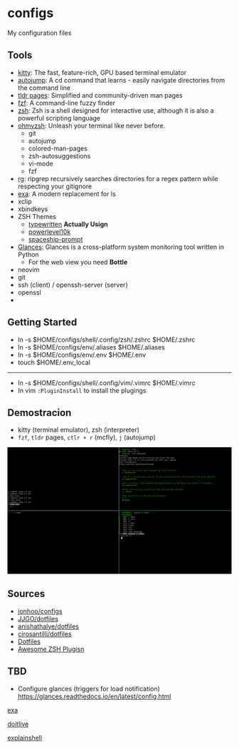 # configs
My configuration files

## Tools

- [kitty](https://sw.kovidgoyal.net/kitty/): The fast, feature-rich, GPU based terminal emulator
- [autojump](https://github.com/wting/autojump): A cd command that learns - easily navigate directories from the command line
- [tldr pages](https://tldr.sh/): Simplified and community-driven man pages
- [fzf](https://github.com/junegunn/fzf): A command-line fuzzy finder
- [zsh](https://www.zsh.org/): Zsh is a shell designed for interactive use, although it is also a powerful scripting language
- [ohmyzsh](https://ohmyz.sh/): Unleash your terminal like  never before.
  - git
  - autojump
  - colored-man-pages
  - zsh-autosuggestions
  - vi-mode
  - fzf
- [rg](https://github.com/BurntSushi/ripgrep): ripgrep recursively searches directories for a regex pattern while respecting your gitignore
- [exa](https://the.exa.website/): A modern replacement for ls
- xclip
- xbindkeys
- ZSH Themes
  - [typewritten](https://github.com/reobin/typewritten)  **Actually Usign**
  - [powerlevel10k](https://github.com/romkatv/powerlevel10k)
  - [spaceship-prompt](https://github.com/spaceship-prompt/spaceship-prompt)
- [Glances](https://nicolargo.github.io/glances/): Glances is a cross-platform system monitoring tool written in Python
  - For the web view you need **Bottle**
- neovim
- git
- ssh (client) / openssh-server (server)
- openssl
- 

## Getting Started

- ln -s $HOME/configs/shell/.config/zsh/.zshrc $HOME/.zshrc
- ln -s $HOME/configs/env/.aliases $HOME/.aliases
- ln -s $HOME/configs/env/.env $HOME/.env
- touch $HOME/.env_local

---

- ln -s $HOME/configs/shell/.config/vim/.vimrc  $HOME/.vimrc
- In vim `:PluginInstall` to install the plugings

## Demostracion

- kitty (terminal emulator), zsh (interpreter)
- `fzf`, `tldr` pages, `ctlr + r` (mcfly), `j` (autojump)

![Demostracion](https://raw.githubusercontent.com/dbremont/dbremont/main/docs/demostracion.png)

## Sources

- [jonhoo/configs](https://github.com/jonhoo/configs)
- [JJGO/dotfiles](https://github.com/JJGO/dotfiles)
- [anishathalye/dotfiles](https://github.com/anishathalye/dotfiles)
- [cirosantilli/dotfiles](https://github.com/cirosantilli/dotfiles)
- [Dotfiles](https://gitlab.com/dwt1/dotfiles)
- [Awesome ZSH Plugisn](https://github.com/unixorn/awesome-zsh-plugins)

## TBD

- Configure glances (triggers for load notification) https://glances.readthedocs.io/en/latest/config.html


[exa](https://the.exa.website/)

[doitlive](https://doitlive.readthedocs.io/en/stable/)

[explainshell](https://explainshell.com/)
